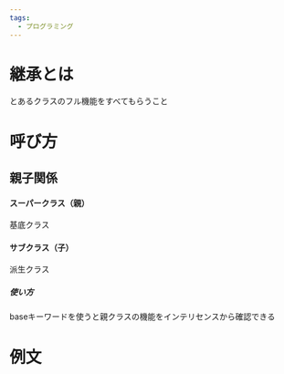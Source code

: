 ```yaml
---
tags:
  - プログラミング
---
```

# 継承とは

とあるクラスのフル機能をすべてもらうこと

# 呼び方

## 親子関係

#### スーパークラス（親）

基底クラス

#### サブクラス（子）

派生クラス

##### 使い方

baseキーワードを使うと親クラスの機能をインテリセンスから確認できる

# 例文
